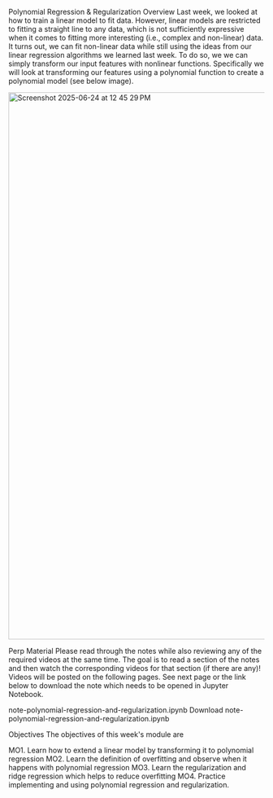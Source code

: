 Polynomial Regression & Regularization
Overview
Last week, we looked at how to train a linear model to fit data. However, linear models are restricted to fitting a straight line to any data, which is not sufficiently expressive when it comes to fitting more interesting (i.e., complex and non-linear) data. It turns out, we can fit non-linear data while still using the ideas from our linear regression algorithms we learned last week. To do so, we  we can simply transform our input features with nonlinear functions. Specifically we will look at transforming our features using a polynomial function to create a polynomial model (see below image).

<img width="1075" alt="Screenshot 2025-06-24 at 12 45 29 PM" src="https://github.com/user-attachments/assets/083c4892-3c0c-40fd-acf1-d5f570bd0e55" />

Perp Material
Please read through the notes while also reviewing any of the required videos at the same time. The goal is to read a section of the notes and then watch the corresponding videos for that section (if there are any)! Videos will be posted on the following pages. See next page or the link below to  download the note which needs to be opened in Jupyter Notebook.

note-polynomial-regression-and-regularization.ipynb Download note-polynomial-regression-and-regularization.ipynb 

Objectives
The objectives of this week's module are 

MO1. Learn how to extend a linear model by transforming it to polynomial regression
MO2. Learn the definition of overfitting and observe when it happens with polynomial regression
MO3. Learn the regularization and ridge regression which helps to reduce overfitting
MO4. Practice implementing and using polynomial regression and regularization.

